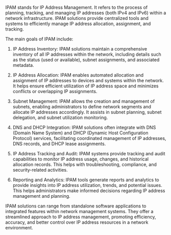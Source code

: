 IPAM stands for IP Address Management. It refers to the process of planning, tracking, and managing IP addresses (both IPv4 and IPv6) within a network infrastructure. IPAM solutions provide centralized tools and systems to efficiently manage IP address allocation, assignment, and tracking.

The main goals of IPAM include:

1.  IP Address Inventory: IPAM solutions maintain a comprehensive inventory of all IP addresses within the network, including details such as the status (used or available), subnet assignments, and associated metadata.
    
2.  IP Address Allocation: IPAM enables automated allocation and assignment of IP addresses to devices and systems within the network. It helps ensure efficient utilization of IP address space and minimizes conflicts or overlapping IP assignments.
    
3.  Subnet Management: IPAM allows the creation and management of subnets, enabling administrators to define network segments and allocate IP addresses accordingly. It assists in subnet planning, subnet delegation, and subnet utilization monitoring.
    
4.  DNS and DHCP Integration: IPAM solutions often integrate with DNS (Domain Name System) and DHCP (Dynamic Host Configuration Protocol) services, facilitating coordinated management of IP addresses, DNS records, and DHCP lease assignments.
    
5.  IP Address Tracking and Audit: IPAM systems provide tracking and audit capabilities to monitor IP address usage, changes, and historical allocation records. This helps with troubleshooting, compliance, and security-related activities.
    
6.  Reporting and Analytics: IPAM tools generate reports and analytics to provide insights into IP address utilization, trends, and potential issues. This helps administrators make informed decisions regarding IP address management and planning.
    

IPAM solutions can range from standalone software applications to integrated features within network management systems. They offer a streamlined approach to IP address management, promoting efficiency, accuracy, and better control over IP address resources in a network environment.